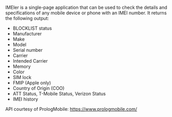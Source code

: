 IMEIer is a single-page application that can be used to check the details and specifications of any mobile device or phone with an IMEI number. It returns the following output:
  - BLOCKLIST status
  - Manufacturer
  - Make
  - Model
  - Serial number
  - Carrier
  - Intended Carrier
  - Memory
  - Color
  - SIM lock
  - FMIP (Apple only)
  - Country of Origin (COO)
  - ATT Status, T-Mobile Status, Verizon Status
  - IMEI history

API courtesy of PrologMobile: https://www.prologmobile.com/
